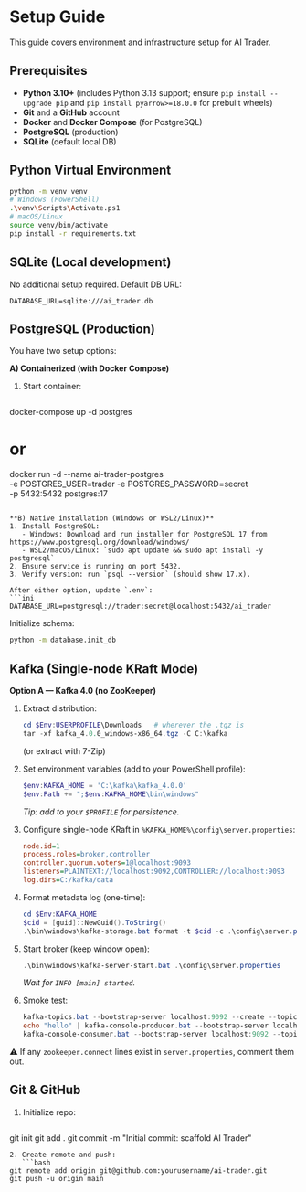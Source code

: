 # Setup Guide

This guide covers environment and infrastructure setup for AI Trader.

## Prerequisites

- **Python 3.10+** (includes Python 3.13 support; ensure `pip install --upgrade pip` and `pip install pyarrow>=18.0.0` for prebuilt wheels)
- **Git** and a **GitHub** account
- **Docker** and **Docker Compose** (for PostgreSQL)
- **PostgreSQL** (production)
- **SQLite** (default local DB)

## Python Virtual Environment
```bash
python -m venv venv
# Windows (PowerShell)
.\venv\Scripts\Activate.ps1
# macOS/Linux
source venv/bin/activate
pip install -r requirements.txt
```

## SQLite (Local development)
No additional setup required. Default DB URL:
```
DATABASE_URL=sqlite:///ai_trader.db
```

## PostgreSQL (Production)
You have two setup options:

**A) Containerized (with Docker Compose)**
1. Start container:
   ```bash
docker-compose up -d postgres
# or
docker run -d --name ai-trader-postgres \
  -e POSTGRES_USER=trader -e POSTGRES_PASSWORD=secret \
  -p 5432:5432 postgres:17
```

**B) Native installation (Windows or WSL2/Linux)**
1. Install PostgreSQL:
   - Windows: Download and run installer for PostgreSQL 17 from https://www.postgresql.org/download/windows/
   - WSL2/macOS/Linux: `sudo apt update && sudo apt install -y postgresql`
2. Ensure service is running on port 5432.
3. Verify version: run `psql --version` (should show 17.x).

After either option, update `.env`:
```ini
DATABASE_URL=postgresql://trader:secret@localhost:5432/ai_trader
```

Initialize schema:
```bash
python -m database.init_db
```

## Kafka (Single-node KRaft Mode)

**Option A — Kafka 4.0 (no ZooKeeper)**  
1. Extract distribution:  
   ```powershell
   cd $Env:USERPROFILE\Downloads   # wherever the .tgz is
   tar -xf kafka_4.0.0_windows-x86_64.tgz -C C:\kafka
   ```  
   (or extract with 7-Zip)

2. Set environment variables (add to your PowerShell profile):  
   ```powershell
   $env:KAFKA_HOME = 'C:\kafka\kafka_4.0.0'
   $env:Path += ";$env:KAFKA_HOME\bin\windows"
   ```  
   *Tip: add to your `$PROFILE` for persistence.*

3. Configure single-node KRaft in `%KAFKA_HOME%\config\server.properties`:  
   ```ini
   node.id=1
   process.roles=broker,controller
   controller.quorum.voters=1@localhost:9093
   listeners=PLAINTEXT://localhost:9092,CONTROLLER://localhost:9093
   log.dirs=C:/kafka/data
   ```

4. Format metadata log (one-time):  
   ```powershell
   cd $Env:KAFKA_HOME
   $cid = [guid]::NewGuid().ToString()
   .\bin\windows\kafka-storage.bat format -t $cid -c .\config\server.properties
   ```

5. Start broker (keep window open):  
   ```powershell
   .\bin\windows\kafka-server-start.bat .\config\server.properties
   ```  
   *Wait for `INFO [main] started`.*

6. Smoke test:  
   ```powershell
   kafka-topics.bat --bootstrap-server localhost:9092 --create --topic ticks --partitions 1 --replication-factor 1
   echo "hello" | kafka-console-producer.bat --bootstrap-server localhost:9092 --topic ticks
   kafka-console-consumer.bat --bootstrap-server localhost:9092 --topic ticks --from-beginning
   ```

⚠️ If any `zookeeper.connect` lines exist in `server.properties`, comment them out.

## Git & GitHub
1. Initialize repo:
   ```bash
git init
git add .
git commit -m "Initial commit: scaffold AI Trader"
```  
2. Create remote and push:
   ```bash
git remote add origin git@github.com:yourusername/ai-trader.git
git push -u origin main
```

